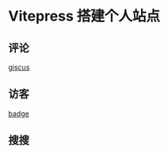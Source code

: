 # Vitepress 搭建个人站点

## 评论

[giscus](https://giscus.app/zh-CN)

## 访客

[badge](https://visitor-badge.laobi.icu/)

## 搜搜

